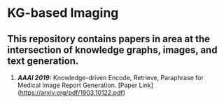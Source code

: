# KG-based Imaging 

## This repository contains papers in area at the intersection of knowledge graphs, images, and text generation. 

1. ***AAAI 2019:*** Knowledge-driven Encode, Retrieve, Paraphrase for Medical Image Report Generation. [Paper Link] (https://arxiv.org/pdf/1903.10122.pdf)
 
